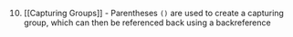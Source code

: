 10. [[Capturing Groups]] - Parentheses `()` are used to create a capturing group, which can then be referenced back using a backreference